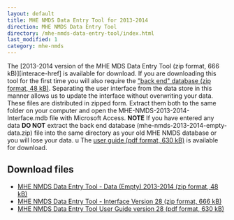 ```yaml
---
layout: default
title: MHE NMDS Data Entry Tool for 2013-2014
direction: MHE NMDS Data Entry Tool
directory: /mhe-nmds-data-entry-tool/index.html
last_modified: 1
category: mhe-nmds
---
```


The [2013-2014 version of the MHE MDS Data Entry Tool (zip format, 666 kB)][interace-href] is available for download.
If you are downloading this tool for the first time you will also require the ["back end" database (zip format, 48 kB)][emptydata-href]. Separating the user interface from the data store in this manner allows us to update the interface without overwriting your data.
These files are distributed in zipped form. Extract them both to the same folder on your computer and open the MHE-NMDS-2013-2014-Interface.mdb file with Microsoft Access.
**NOTE** If you have entered any data **DO NOT** extract the back end database (mhe-nmds-2013-2014-empty-data.zip) file into the same directory as your old MHE NMDS database or you will lose your data.
u
The [user guide (pdf format, 630 kB)][userguide-href] is available for download.
## Download files
* [MHE NMDS Data Entry Tool - Data (Empty) 2013-2014 (zip format, 48 kB)][emptydata-href]
* [MHE NMDS Data Entry Tool - Interface Version 28 (zip format, 666 kB)][interface-href]
* [MHE NMDS Data Entry Tool User Guide version 28 (pdf format, 630 kB)][userguide-href]

[interface-href]: /site/assets/files/1029/mhe-nmds-2013-2014-interface.zip
[emptydata-href]: /site/assets/files/1029/mhe-nmds-2013-2014-empty-data.zip
[userguide-href]: /site/assets/files/1029/mhe-nmds-2013-2014-de-tool-user-guide.pdf
